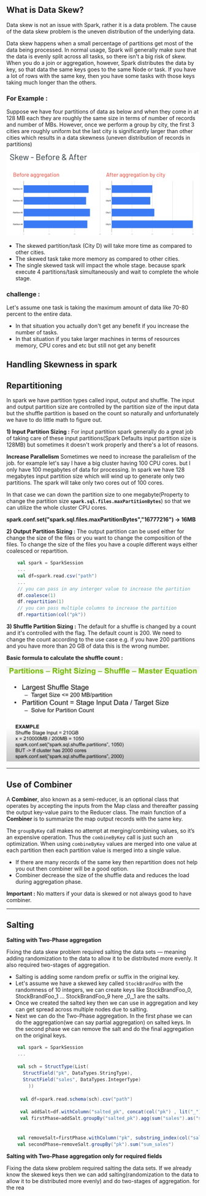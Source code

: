 ## What is Data Skew?
Data skew is not an issue with Spark, rather it is a data problem. The cause of the data skew problem is the uneven distribution of the underlying data.

Data skew happens when a small percentage of partitions get most of the data being processed. In normal usage, Spark will generally make sure that the data is evenly split across all tasks, so there isn't a big risk of skew. When you do a join or aggregation, however, Spark distributes the data by key, so that data the same keys goes to the same Node or task. If you have a lot of rows with the same key, then you have some tasks with those keys taking much longer than the others.

### For Example :
Suppose we have four partitions of data as below and when they come in at 128 MB each they are roughly the same size in terms of number of records and number of MBs. However, once we perform a group by city, the first 3 cities are roughly uniform but the last city is significantly larger than other cities which results in a data skewness (uneven distribution of records in partitions)

![Spark](https://github.com/gurditsingh/blog/blob/gh-pages/_screenshots/spark-data-skew.png?raw=true)

 - The skewed partition/task (City D) will take more time as compared to other cities.
 - The skewed task take more memory as compared to other cities.
 - The single skewed task will impact the whole stage. because spark execute 4 partitions/task simultaneously and wait to complete the whole stage.

### challenge :
Let's assume one task is taking the maximum amount of data like 70-80 percent to the entire data.

 - In that situation you actually don't get any benefit if you increase the number of tasks.
 - In that situation if you take larger machines in terms of resources memory, CPU cores and etc but still not get any benefit

## Handling Skewness in spark

## Repartitioning
In spark we have partition types called input, output and shuffle. The input and output partition size are controlled by the partition size of the input data but the shuffle partition is based on the count so naturally and unfortunately we have to do little math to figure out.

**1) Input Partition Sizing :** For input partition spark generally do a great job of taking care of these input partitions(Spark Defaults input partition size is 128MB) but sometimes it doesn't work properly and there's a lot of reasons.

 **Increase Parallelism** Sometimes we need to increase the parallelism of the job. for example let's say I have a big cluster having 100 CPU cores. but I only have 100 megabytes of data for processing. In spark we have 128 megabytes input partition size which will wind up to generate only two partitions. The spark will take only two cores out of 100 cores.
 
 In that case we can down the partition size to one megabyte(Property to change the partition size **`spark.sql.files.maxPartitionBytes`**) so that we can utilize the whole cluster CPU cores.
	 
**spark.conf.set("spark.sql.files.maxPartitionBytes","16777216") -> 16MB**
	
**2) Output Partition Sizing :** The output partition can be used either for change the size of the files or you want to change the composition of the files. To change the size of the files you have a couple different ways either coalesced or repartition.
```scala
	val spark = SparkSession
	...
	val df=spark.read.csv("path")
	...
	// you can pass in any interger value to increase the partition
	df.coalesce(1)
	df.repartition(1)
	// you can pass multiple columns to increase the partition
	df.repartition(col("pk"))
```
**3) Shuffle Partition Sizing :** The default for a shuffle is changed by a count and it's controlled with the flag. The default count is 200. We need to change the count according to the use case e.g. if you have 200 partitions and you have more than 20 GB of data this is the wrong number.

**Basic formula to calculate the shuffle count :**

 ![Spark](https://github.com/gurditsingh/blog/blob/gh-pages/_screenshots/spark-shuffle.png?raw=true)
 
-----
## Use of Combiner
A **Combiner**, also known as a semi-reducer, is an optional class that operates by accepting the inputs from the Map class and thereafter passing the output key-value pairs to the Reducer class. The main function of a **Combiner** is to summarize the map output records with the same key.

The  `groupByKey`  call makes no attempt at merging/combining values, so it’s an expensive operation. Thus the  `combineByKey`  call is just such an optimization. When using  `combineByKey`  values are merged into one value at each partition then each partition value is merged into a single value.

 - If there are many records of the same key then repartition does not help you out then combiner will be a good option.
 - Combiner decrease the size of the shuffle data and reduces the load during aggregation phase.

**Important :** No matters if your data is skewed or not always good to have combiner. 

----

## Salting

**Salting with Two-Phase aggregation**

Fixing the data skew problem required salting the data sets — meaning adding randomization to the data to allow it to be distributed more evenly. It also required two-stages of aggregation.

 - Salting is adding some random prefix or suffix in the original key.
 - Let's assume we have a skewed key called `StockBrandFoo` with the randomness of 10 integers, we can create keys like StockBrandFoo_0, StockBrandFoo_1 ... StockBrandFoo_9 here _0,_1 are the salts.
 - Once we created the salted key then we can use in aggregation and key can get spread across multiple nodes due to salting.
 - Next we can do the Two-Phase aggregation. In the first phase we can do the aggregation(we can say partial aggregation) on salted keys. In the second phase we can remove the salt and do the final aggregation on the original keys.

```scala
	val spark = SparkSession
	...

	val sch = StructType(List(
      StructField("pk", DataTypes.StringType),
      StructField("sales", DataTypes.IntegerType)
	    ))
	    
	 val df=spark.read.schema(sch).csv("path")

	 val addSalt=df.withColumn("salted_pk", concat(col("pk") , lit("_"), floor(rand()*100)))
	 val firstPhase=addSalt.groupBy("salted_pk").agg(sum("sales").as("sum_sales"))


	val removeSalt=firstPhase.withColumn("pk", substring_index(col("salted_pk"),"_",1))
	val secondPhase=removeSalt.groupBy("pk").sum("sum_sales")

```

**Salting with Two-Phase aggregation only for required fields**

Fixing the data skew problem required salting the data sets. If we already know the skewed keys then we can add  salting(randomization to the data to allow it to be distributed more evenly) and do two-stages of aggregation. for the rea
<!--stackedit_data:
eyJoaXN0b3J5IjpbLTIwMzc4MTQ1MzksLTE4MTIyMzkzNzMsMj
Q4NTAxNTU1LC04ODkzNTA3ODMsMjA2MjMzODU0MCw4NDM0OTU4
NTAsLTExNzM2MjM2MTQsLTEwMjczMjE4MDcsMTIzNDI4NDQxMi
wxNTE1NDk3MTQ1LC04ODQzMTkwOTQsLTE4NDM1NjY5NjcsLTE0
NDMwMTY1ODAsLTcwNDc2NjYwMiwtNjkwMjgyNjE2LC0zNjAxMz
Y1OSwxNDgzNTM0NjkzLDE3NjI5NTkxNTgsLTYwMjk3NzA1OSw0
NDc1OTcwNTZdfQ==
-->